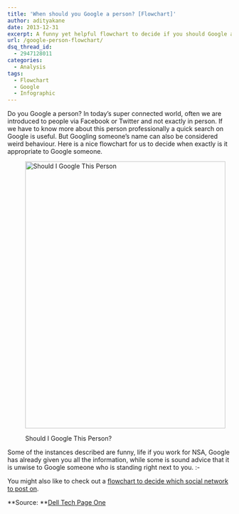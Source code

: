```yaml
---
title: 'When should you Google a person? [Flowchart]'
author: adityakane
date: 2013-12-31
excerpt: A funny yet helpful flowchart to decide if you should Google a person.
url: /google-person-flowchart/
dsq_thread_id:
  - 2947128011
categories:
  - Analysis
tags:
  - Flowchart
  - Google
  - Infographic
---
```

Do you Google a person? In today&#8217;s super connected world, often we are introduced to people via Facebook or Twitter and not exactly in person. If we have to know more about this person professionally a quick search on Google is useful. But Googling someone&#8217;s name can also be considered weird behaviour. Here is a nice flowchart for us to decide when exactly is it appropriate to Google someone.<figure id="attachment_79197" style="width: 450px;" class="wp-caption aligncenter">

[<img class="size-medium wp-image-79197" title="Should I Google This Person" alt="Should I Google This Person" src="http://cdn.devilsworkshop.org/files/2013/12/Should-I-Google-This-Person-450x600.jpg" width="450" height="600" />][1]<figcaption class="wp-caption-text">Should I Google This Person?</figcaption></figure> 

Some of the instances described are funny, life if you work for NSA, Google has already given you all the information, while some is sound advice that it is unwise to Google someone who is standing right next to you. <img src="http://devilsworkshop.org/wp-includes/images/smilies/simple-smile.png" alt=":-)" class="wp-smiley" style="height: 1em; max-height: 1em;" />

You might also like to check out a [flowchart to decide which social network to post on][2].

**Source: **<a href="http://techpageone.dell.com/lifestyle/google-google/#.UsI_k_QW2ox" onclick="_gaq.push(['_trackEvent', 'outbound-article', 'http://techpageone.dell.com/lifestyle/google-google/#.UsI_k_QW2ox', 'Dell Tech Page One']);" >Dell Tech Page One</a>

&nbsp;

 [1]: http://cdn.devilsworkshop.org/files/2013/12/Should-I-Google-This-Person.jpg
 [2]: http://devilsworkshop.org/analysis/flowchart-decide-social-network-post/47429/
